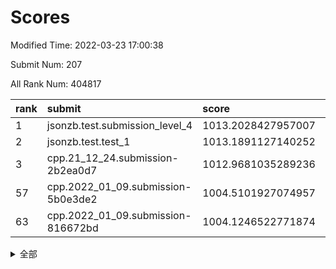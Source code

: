 # Scores

Modified Time: 2022-03-23 17:00:38

Submit Num: 207

All Rank Num: 404817

| rank |               submit               |       score        |       sigma        | pk_num |
| :--- | :--------------------------------- | :----------------- | :----------------- | :----- |
| 1    | jsonzb.test.submission_level_4     | 1013.2028427957007 | 0.779236982177728  | 7823   |
| 2    | jsonzb.test.test_1                 | 1013.1891127140252 | 0.8212188350765961 | 7822   |
| 3    | cpp.21_12_24.submission-2b2ea0d7   | 1012.9681035289236 | 0.7828946830326196 | 7827   |
| 57   | cpp.2022_01_09.submission-5b0e3de2 | 1004.5101927074957 | 0.7204553150447768 | 7819   |
| 63   | cpp.2022_01_09.submission-816672bd | 1004.1246522771874 | 0.7287227830673955 | 7824   |


<details>
<summary>全部</summary>

| rank |                 submit                 |       score        |       sigma        | pk_num |
| :--- | :------------------------------------- | :----------------- | :----------------- | :----- |
| 1    | jsonzb.test.submission_level_4         | 1013.2028427957007 | 0.779236982177728  | 7823   |
| 2    | jsonzb.test.test_1                     | 1013.1891127140252 | 0.8212188350765961 | 7822   |
| 3    | cpp.21_12_24.submission-2b2ea0d7       | 1012.9681035289236 | 0.7828946830326196 | 7827   |
| 4    | gobigger.level_3.submission_level_3_15 | 1011.9349221665924 | 0.7997495478455707 | 7821   |
| 5    | gobigger.level_3.submission_level_3_0  | 1011.9077538426451 | 0.7829496874392513 | 7822   |
| 6    | gobigger.level_3.submission_level_3_25 | 1011.8113097595309 | 0.7709405560783165 | 7823   |
| 7    | gobigger.level_3.submission_level_3_4  | 1011.4595247184833 | 0.7804028587103212 | 7823   |
| 8    | gobigger.level_3.submission_level_3_29 | 1011.3255989469062 | 0.7727701753497322 | 7824   |
| 9    | gobigger.level_3.submission_level_3_28 | 1011.0364061361064 | 0.7626774326478649 | 7822   |
| 10   | gobigger.level_3.submission_level_3_49 | 1010.9186039641208 | 0.7472531342791489 | 7823   |
| 11   | gobigger.level_3.submission_level_3_36 | 1010.8385286207387 | 0.7498244017324615 | 7816   |
| 12   | gobigger.level_3.submission_level_3_26 | 1010.7642154821543 | 0.7686113666522896 | 7824   |
| 13   | gobigger.level_3.submission_level_3_33 | 1010.7565316842267 | 0.7691444964012057 | 7826   |
| 14   | gobigger.level_3.submission_level_3_9  | 1010.7548138419909 | 0.7813427662972126 | 7823   |
| 15   | gobigger.level_3.submission_level_3_1  | 1010.6867503252986 | 0.7675947601088676 | 7826   |
| 16   | gobigger.level_3.submission_level_3_38 | 1010.6585032256935 | 0.7482082205734072 | 7825   |
| 17   | gobigger.level_3.submission_level_3_21 | 1010.6575380518037 | 0.7534896571751492 | 7817   |
| 18   | gobigger.level_3.submission_level_3_6  | 1010.5996628667989 | 0.7772177668119158 | 7827   |
| 19   | gobigger.level_3.submission_level_3_22 | 1010.5740312284988 | 0.7400666106822691 | 7824   |
| 20   | gobigger.level_3.submission_level_3_27 | 1010.5717862822792 | 0.7705212580281144 | 7822   |
| 21   | gobigger.level_3.submission_level_3_47 | 1010.5268226895702 | 0.7666783738032432 | 7822   |
| 22   | gobigger.level_3.submission_level_3_41 | 1010.5010101131647 | 0.7723932018257728 | 7817   |
| 23   | gobigger.level_3.submission_level_3_23 | 1010.4711139939354 | 0.7631086876467018 | 7825   |
| 24   | gobigger.level_3.submission_level_3_2  | 1010.4701204249698 | 0.7680199469677604 | 7821   |
| 25   | gobigger.level_3.submission_level_3_5  | 1010.3462240542282 | 0.7560904094608283 | 7824   |
| 26   | gobigger.level_3.submission_level_3_24 | 1010.2279108459484 | 0.7760793902172047 | 7823   |
| 27   | gobigger.level_3.submission_level_3_40 | 1010.2079257921706 | 0.7613547427375529 | 7822   |
| 28   | gobigger.level_3.submission_level_3_39 | 1010.1807624596115 | 0.7579187590880812 | 7825   |
| 29   | gobigger.level_3.submission_level_3_30 | 1010.1489533400857 | 0.7502458831721615 | 7826   |
| 30   | gobigger.level_3.submission_level_3_7  | 1010.0715562432268 | 0.7684287595368416 | 7819   |
| 31   | gobigger.level_3.submission_level_3_12 | 1010.0554398520711 | 0.7671580407246954 | 7827   |
| 32   | gobigger.level_3.submission_level_3_45 | 1009.99970870129   | 0.7391742470291858 | 7827   |
| 33   | gobigger.level_3.submission_level_3_42 | 1009.9040208549152 | 0.7623068179707797 | 7819   |
| 34   | gobigger.level_3.submission_level_3_14 | 1009.7798759647592 | 0.7519393325090673 | 7820   |
| 35   | gobigger.level_3.submission_level_3_43 | 1009.7335305450546 | 0.7735399263237173 | 7822   |
| 36   | gobigger.level_3.submission_level_3_19 | 1009.6941718395269 | 0.7608901261603054 | 7815   |
| 37   | gobigger.level_3.submission_level_3_3  | 1009.607273873205  | 0.7627937781839675 | 7819   |
| 38   | gobigger.level_3.submission_level_3_16 | 1009.5948099304082 | 0.7501099968436299 | 7827   |
| 39   | gobigger.level_3.submission_level_3_13 | 1009.570253531069  | 0.7576497261750675 | 7821   |
| 40   | gobigger.level_3.submission_level_3_34 | 1009.5643606519403 | 0.7636796139057408 | 7818   |
| 41   | gobigger.level_3.submission_level_3_20 | 1009.429018514388  | 0.7342463472176024 | 7825   |
| 42   | gobigger.level_3.submission_level_3_44 | 1009.3352044018791 | 0.746291556178283  | 7824   |
| 43   | gobigger.level_3.submission_level_3_11 | 1009.2560345506884 | 0.7545780892719982 | 7818   |
| 44   | gobigger.level_3.submission_level_3_10 | 1009.1797552679867 | 0.7381541555008381 | 7822   |
| 45   | gobigger.level_3.submission_level_3_31 | 1009.142786157277  | 0.7428609850503669 | 7824   |
| 46   | gobigger.level_3.submission_level_3_35 | 1009.0302542274582 | 0.7397528506117729 | 7824   |
| 47   | gobigger.level_3.submission_level_3_8  | 1008.9319518073464 | 0.7390263114136972 | 7822   |
| 48   | gobigger.level_3.submission_level_3_18 | 1008.8957862643139 | 0.7466526069620245 | 7823   |
| 49   | gobigger.level_3.submission_level_3_17 | 1008.8912900622304 | 0.7238524071711214 | 7828   |
| 50   | gobigger.level_3.submission_level_3_37 | 1008.2900703217892 | 0.7492665185310593 | 7823   |
| 51   | gobigger.level_3.submission_level_3_48 | 1008.2319575526732 | 0.7552470043071073 | 7820   |
| 52   | gobigger.level_3.submission_level_3_32 | 1007.9393859203768 | 0.7401972021337448 | 7825   |
| 53   | gobigger.level_3.submission_level_3_46 | 1007.9388408086211 | 0.7432802076298565 | 7822   |
| 54   | gobigger.level_1.submission_level_1_3  | 1005.204792544293  | 0.7326933470048357 | 7822   |
| 55   | gobigger.level_1.submission_level_1_20 | 1004.6212936901409 | 0.7151326541042295 | 7821   |
| 56   | gobigger.level_1.submission_level_1_43 | 1004.5821884292704 | 0.7429512941345473 | 7825   |
| 57   | cpp.2022_01_09.submission-5b0e3de2     | 1004.5101927074957 | 0.7204553150447768 | 7819   |
| 58   | gobigger.level_1.submission_level_1_42 | 1004.5090002493619 | 0.7186306745098072 | 7820   |
| 59   | gobigger.level_1.submission_level_1_30 | 1004.3793100961641 | 0.7187063959144627 | 7819   |
| 60   | gobigger.level_1.submission_level_1_47 | 1004.3631056056531 | 0.7146516130080004 | 7824   |
| 61   | gobigger.level_1.submission_level_1_4  | 1004.2306306298192 | 0.7130965983981487 | 7821   |
| 62   | gobigger.level_1.submission_level_1_41 | 1004.2057858388068 | 0.7247891078409678 | 7815   |
| 63   | cpp.2022_01_09.submission-816672bd     | 1004.1246522771874 | 0.7287227830673955 | 7824   |
| 64   | gobigger.level_1.submission_level_1_34 | 1004.1206274254497 | 0.7213515695001927 | 7823   |
| 65   | gobigger.level_1.submission_level_1_0  | 1004.033628905434  | 0.7159724375421155 | 7818   |
| 66   | gobigger.level_1.submission_level_1_19 | 1003.9726827079322 | 0.7210605456496456 | 7820   |
| 67   | gobigger.level_1.submission_level_1_14 | 1003.7574384678251 | 0.7247757211480598 | 7824   |
| 68   | gobigger.level_1.submission_level_1_11 | 1003.7518562108771 | 0.7109223484639366 | 7828   |
| 69   | gobigger.level_1.submission_level_1_37 | 1003.7078517603013 | 0.7154854776460128 | 7823   |
| 70   | gobigger.level_1.submission_level_1_9  | 1003.6460200172319 | 0.7137354882771546 | 7823   |
| 71   | gobigger.level_1.submission_level_1_23 | 1003.5981426523749 | 0.7070638087055139 | 7821   |
| 72   | gobigger.level_1.submission_level_1_44 | 1003.5055804918744 | 0.7191822423354929 | 7824   |
| 73   | gobigger.level_1.submission_level_1_5  | 1003.4700074416926 | 0.719981312699559  | 7822   |
| 74   | gobigger.level_1.submission_level_1_17 | 1003.425806524298  | 0.7030101831673623 | 7823   |
| 75   | gobigger.level_1.submission_level_1_40 | 1003.3727286578753 | 0.7160527379246772 | 7821   |
| 76   | gobigger.level_1.submission_level_1_29 | 1003.3484075368585 | 0.735938985123873  | 7822   |
| 77   | gobigger.level_1.submission_level_1_32 | 1003.2967828933183 | 0.7056047822702801 | 7822   |
| 78   | gobigger.level_1.submission_level_1_36 | 1003.2947680279849 | 0.7109878590912525 | 7824   |
| 79   | gobigger.level_1.submission_level_1_35 | 1003.2071304420766 | 0.7178073149083904 | 7821   |
| 80   | gobigger.level_1.submission_level_1_24 | 1003.1932193977175 | 0.7287404894567414 | 7820   |
| 81   | gobigger.level_1.submission_level_1_31 | 1003.1924682929076 | 0.7141994336678871 | 7824   |
| 82   | gobigger.level_1.submission_level_1_22 | 1003.1871921456935 | 0.7180769145159798 | 7822   |
| 83   | gobigger.level_1.submission_level_1_8  | 1003.1831808273415 | 0.7052191383493976 | 7815   |
| 84   | gobigger.level_1.submission_level_1_33 | 1003.1523486900443 | 0.7163059018381759 | 7819   |
| 85   | gobigger.level_1.submission_level_1_27 | 1003.1262796913654 | 0.712980405387988  | 7824   |
| 86   | gobigger.level_1.submission_level_1_1  | 1003.1114247919343 | 0.721719752048274  | 7826   |
| 87   | gobigger.level_1.submission_level_1_28 | 1003.0956999517726 | 0.710807643825379  | 7822   |
| 88   | gobigger.level_1.submission_level_1_38 | 1003.0789424694054 | 0.7100034134275212 | 7823   |
| 89   | gobigger.level_1.submission_level_1_13 | 1002.9210163053681 | 0.716763229948827  | 7821   |
| 90   | gobigger.level_1.submission_level_1_21 | 1002.8982053399448 | 0.7068828010341835 | 7830   |
| 91   | gobigger.level_1.submission_level_1_18 | 1002.878834963942  | 0.7173785955897405 | 7825   |
| 92   | gobigger.level_1.submission_level_1_46 | 1002.8042007651792 | 0.7057134110076247 | 7821   |
| 93   | gobigger.level_1.submission_level_1_6  | 1002.7649988922321 | 0.7157540670856662 | 7822   |
| 94   | gobigger.level_1.submission_level_1_15 | 1002.6588566527612 | 0.7199894325306144 | 7824   |
| 95   | gobigger.level_1.submission_level_1_7  | 1002.6501128057882 | 0.7400431311392953 | 7828   |
| 96   | gobigger.level_1.submission_level_1_25 | 1002.5065371756979 | 0.7157682198487638 | 7822   |
| 97   | gobigger.level_1.submission_level_1_48 | 1002.5035887017086 | 0.7156315894408869 | 7821   |
| 98   | gobigger.level_1.submission_level_1_26 | 1002.4813816973277 | 0.7203449744580411 | 7821   |
| 99   | gobigger.level_1.submission_level_1_39 | 1002.3239899760475 | 0.7173409873605258 | 7820   |
| 100  | gobigger.level_1.submission_level_1_49 | 1002.2158943905857 | 0.7060164947876018 | 7824   |
| 101  | gobigger.level_1.submission_level_1_12 | 1002.072784612407  | 0.7191784223801979 | 7817   |
| 102  | gobigger.level_1.submission_level_1_2  | 1002.0644708786513 | 0.7111660081710709 | 7827   |
| 103  | gobigger.level_1.submission_level_1_45 | 1001.9207282991897 | 0.7166644771169549 | 7827   |
| 104  | gobigger.level_1.submission_level_1_10 | 1001.8714267732786 | 0.724231643338431  | 7823   |
| 105  | gobigger.level_1.submission_level_1_16 | 1001.8318592392609 | 0.7196539095817567 | 7820   |
| 106  | gobigger.random.submission_random_33   | 997.4579984094206  | 0.7124978790268524 | 7819   |
| 107  | gobigger.random.submission_random_26   | 997.2112232293042  | 0.7218422637616004 | 7824   |
| 108  | gobigger.random.submission_random_32   | 997.0639075164954  | 0.7197825718277086 | 7823   |
| 109  | gobigger.random.submission_random_19   | 996.7698936100635  | 0.7064417740789858 | 7823   |
| 110  | gobigger.random.submission_random_14   | 996.7537248594232  | 0.7053589554451565 | 7821   |
| 111  | gobigger.random.submission_random_29   | 996.5943920796292  | 0.7109199476077077 | 7824   |
| 112  | gobigger.random.submission_random_13   | 996.579883150903   | 0.7073214765606282 | 7821   |
| 113  | gobigger.random.submission_random_3    | 996.5040041759162  | 0.7170636885862799 | 7823   |
| 114  | gobigger.random.submission_random_27   | 996.4747241900135  | 0.704923934975159  | 7824   |
| 115  | gobigger.random.submission_random_49   | 996.4481700917182  | 0.7103100775563574 | 7821   |
| 116  | gobigger.random.submission_random_35   | 996.4120665194602  | 0.7094689102970918 | 7823   |
| 117  | gobigger.random.submission_random_45   | 996.409951292491   | 0.7093044856135257 | 7825   |
| 118  | gobigger.random.submission_random_48   | 996.3448512463608  | 0.7031795683382013 | 7822   |
| 119  | gobigger.random.submission_random_21   | 996.3037771419965  | 0.7185735226017024 | 7822   |
| 120  | gobigger.random.submission_random_11   | 996.2912996805383  | 0.728174659104314  | 7822   |
| 121  | gobigger.random.submission_random_23   | 996.178125394115   | 0.7096566326445496 | 7818   |
| 122  | gobigger.random.submission_random_9    | 996.1079034230361  | 0.7226924966140563 | 7820   |
| 123  | gobigger.random.submission_random_15   | 996.1017540752525  | 0.7124971491957455 | 7824   |
| 124  | gobigger.random.submission_random_25   | 996.0813520426937  | 0.7269703104997607 | 7818   |
| 125  | gobigger.random.submission_random_31   | 996.0093036116656  | 0.6987998069723653 | 7821   |
| 126  | gobigger.random.submission_random_42   | 995.9846169581804  | 0.7085553342152103 | 7819   |
| 127  | gobigger.random.submission_random_43   | 995.9661754698859  | 0.7053712187309322 | 7822   |
| 128  | gobigger.random.submission_random_6    | 995.9526482870124  | 0.7252369937572191 | 7818   |
| 129  | gobigger.random.submission_random_12   | 995.9514403346022  | 0.7082340285669164 | 7825   |
| 130  | gobigger.random.submission_random_4    | 995.9279228388541  | 0.7074115815417106 | 7824   |
| 131  | gobigger.random.submission_random_17   | 995.9087759073587  | 0.7052924828920093 | 7821   |
| 132  | gobigger.random.submission_random_20   | 995.9012534958288  | 0.722554955405556  | 7825   |
| 133  | gobigger.random.submission_random_0    | 995.8758572609839  | 0.7124670023982793 | 7818   |
| 134  | gobigger.random.submission_random_18   | 995.7465406544442  | 0.719995610272014  | 7815   |
| 135  | gobigger.random.submission_random_28   | 995.7079483908233  | 0.7094194452381157 | 7823   |
| 136  | gobigger.random.submission_random_40   | 995.6371581912135  | 0.7185302510744086 | 7820   |
| 137  | gobigger.random.submission_random_46   | 995.6321111535622  | 0.7305035274923253 | 7821   |
| 138  | gobigger.random.submission_random_5    | 995.624943178287   | 0.7076388955780056 | 7818   |
| 139  | gobigger.random.submission_random_30   | 995.612597470992   | 0.703724844566659  | 7824   |
| 140  | gobigger.random.submission_random_7    | 995.5904547807503  | 0.7117884718983245 | 7825   |
| 141  | gobigger.random.submission_random_44   | 995.5329258074263  | 0.7053160566742367 | 7823   |
| 142  | gobigger.random.submission_random_38   | 995.4984394652487  | 0.7099603297988276 | 7817   |
| 143  | gobigger.random.submission_random_24   | 995.4708041522417  | 0.7066765827491858 | 7827   |
| 144  | gobigger.random.submission_random_1    | 995.4151514330593  | 0.7076933282793257 | 7824   |
| 145  | gobigger.random.submission_random_2    | 995.3556264617004  | 0.7302768040197258 | 7817   |
| 146  | gobigger.random.submission_random_16   | 995.3376027006288  | 0.71555836053128   | 7824   |
| 147  | gobigger.random.submission_random_39   | 995.3348758310223  | 0.7214855306196869 | 7824   |
| 148  | gobigger.random.submission_random_37   | 995.3316124179489  | 0.7059128869970891 | 7822   |
| 149  | gobigger.random.submission_random_36   | 995.2667920610695  | 0.7263775994337603 | 7823   |
| 150  | gobigger.random.submission_random_22   | 995.1368759939146  | 0.7350604768068076 | 7819   |
| 151  | gobigger.random.submission_random_41   | 994.9913528666303  | 0.7187874386161828 | 7826   |
| 152  | gobigger.random.submission_random_34   | 994.9722497294114  | 0.7037105007938381 | 7823   |
| 153  | gobigger.random.submission_random_8    | 994.9227384307396  | 0.7234189876065995 | 7817   |
| 154  | gobigger.random.submission_random_47   | 994.9115163697089  | 0.7084458716717675 | 7823   |
| 155  | gobigger.random.submission_random_10   | 994.8226121759449  | 0.7222013095799061 | 7823   |
| 156  | gobigger.level_2.submission_level_2_19 | 994.3082711492448  | 0.7346034997860922 | 7824   |
| 157  | gobigger.level_2.submission_level_2_2  | 993.7829260994754  | 0.7124252602700338 | 7824   |
| 158  | gobigger.level_2.submission_level_2_22 | 993.6370933253277  | 0.7452288546076943 | 7828   |
| 159  | gobigger.level_2.submission_level_2_44 | 993.5372512461711  | 0.7363174457584245 | 7827   |
| 160  | gobigger.level_2.submission_level_2_23 | 993.5138102089352  | 0.7350762682003025 | 7826   |
| 161  | gobigger.level_2.submission_level_2_38 | 993.4411830888441  | 0.73000049672047   | 7820   |
| 162  | gobigger.level_2.submission_level_2_11 | 993.2447813887026  | 0.7289612319270566 | 7826   |
| 163  | gobigger.level_2.submission_level_2_41 | 993.2426002138952  | 0.7389600982390754 | 7823   |
| 164  | gobigger.level_2.submission_level_2_33 | 993.1790633203609  | 0.7397816043955537 | 7826   |
| 165  | gobigger.level_2.submission_level_2_48 | 992.9874360636705  | 0.7284273913283505 | 7825   |
| 166  | gobigger.level_2.submission_level_2_14 | 992.9359484089753  | 0.7494654488272448 | 7825   |
| 167  | gobigger.level_2.submission_level_2_6  | 992.9108669046965  | 0.7371945258776517 | 7823   |
| 168  | gobigger.level_2.submission_level_2_21 | 992.9051100377584  | 0.7323504303960263 | 7818   |
| 169  | gobigger.level_2.submission_level_2_29 | 992.886325575419   | 0.7522570374479325 | 7820   |
| 170  | gobigger.level_2.submission_level_2_1  | 992.8195705232317  | 0.7448491434710407 | 7825   |
| 171  | gobigger.level_2.submission_level_2_24 | 992.6561008589865  | 0.7376672339516916 | 7815   |
| 172  | gobigger.level_2.submission_level_2_4  | 992.5728422996496  | 0.7301226119341615 | 7825   |
| 173  | gobigger.level_2.submission_level_2_27 | 992.5708655682556  | 0.7404239818802566 | 7824   |
| 174  | gobigger.level_2.submission_level_2_18 | 992.5608380168433  | 0.730202071082525  | 7824   |
| 175  | gobigger.level_2.submission_level_2_5  | 992.539949883067   | 0.7299846464602279 | 7820   |
| 176  | gobigger.level_2.submission_level_2_25 | 992.5308491669421  | 0.7319200391021082 | 7819   |
| 177  | gobigger.level_2.submission_level_2_34 | 992.4057334559108  | 0.7375067722782005 | 7823   |
| 178  | gobigger.level_2.submission_level_2_47 | 992.3764031336075  | 0.7367006066504661 | 7821   |
| 179  | gobigger.level_2.submission_level_2_15 | 992.3470441290744  | 0.7406366992097015 | 7824   |
| 180  | gobigger.level_2.submission_level_2_3  | 992.2826688423022  | 0.7389059830618515 | 7821   |
| 181  | gobigger.level_2.submission_level_2_13 | 992.2058351928197  | 0.7397495577734334 | 7828   |
| 182  | gobigger.level_2.submission_level_2_20 | 992.0567790980052  | 0.7314280077564644 | 7822   |
| 183  | gobigger.level_2.submission_level_2_0  | 992.0253423042891  | 0.7443625613632436 | 7827   |
| 184  | gobigger.level_2.submission_level_2_31 | 991.9261571372266  | 0.7407224293134411 | 7825   |
| 185  | gobigger.level_2.submission_level_2_36 | 991.8881038867215  | 0.7491545694722275 | 7825   |
| 186  | gobigger.level_2.submission_level_2_7  | 991.8693578394194  | 0.7466876216211294 | 7822   |
| 187  | gobigger.level_2.submission_level_2_45 | 991.8612017284937  | 0.7395833617266565 | 7822   |
| 188  | gobigger.level_2.submission_level_2_30 | 991.7594589302895  | 0.7523300443288152 | 7822   |
| 189  | gobigger.level_2.submission_level_2_17 | 991.7424111067144  | 0.7497789462273271 | 7825   |
| 190  | gobigger.level_2.submission_level_2_35 | 991.6767397489922  | 0.7459123242762489 | 7821   |
| 191  | gobigger.level_2.submission_level_2_40 | 991.6766041707549  | 0.760424774620871  | 7826   |
| 192  | gobigger.level_2.submission_level_2_32 | 991.6179303529071  | 0.7405307483612402 | 7826   |
| 193  | gobigger.level_2.submission_level_2_46 | 991.5679142216197  | 0.7421792257744921 | 7825   |
| 194  | gobigger.level_2.submission_level_2_8  | 991.5533211009016  | 0.7429082303901311 | 7824   |
| 195  | gobigger.level_2.submission_level_2_16 | 991.3803429821198  | 0.7623275164409871 | 7818   |
| 196  | gobigger.level_2.submission_level_2_26 | 991.3683585050787  | 0.7540145311719396 | 7820   |
| 197  | gobigger.level_2.submission_level_2_42 | 991.3096936037003  | 0.7561564428392944 | 7830   |
| 198  | gobigger.level_2.submission_level_2_49 | 991.2533085757594  | 0.752357065375624  | 7821   |
| 199  | gobigger.level_2.submission_level_2_28 | 991.1863233000144  | 0.765079855061653  | 7824   |
| 200  | gobigger.level_2.submission_level_2_9  | 991.0603907504607  | 0.7548807921366681 | 7824   |
| 201  | gobigger.level_2.submission_level_2_43 | 990.9957946097074  | 0.756165228056772  | 7821   |
| 202  | gobigger.level_2.submission_level_2_10 | 990.9562577230139  | 0.7414569066955532 | 7829   |
| 203  | gobigger.level_2.submission_level_2_39 | 990.2995421977295  | 0.7595033676951449 | 7826   |
| 204  | gobigger.level_2.submission_level_2_12 | 990.054152259975   | 0.7584538464848187 | 7825   |
| 205  | gobigger.level_2.submission_level_2_37 | 989.6543441814325  | 0.8038387629725496 | 7830   |
| 206  | gobigger.none.submission_none_0        | 977.8225271832763  | 1.302898714768451  | 7821   |
| 207  | gobigger.none.submission_none_1        | 976.0421729598049  | 1.48035570559492   | 7822   |

</details>